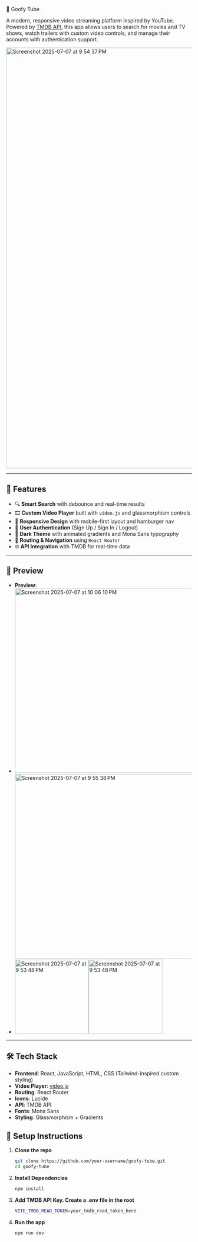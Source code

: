 🎥 Goofy Tube

A modern, responsive video streaming platform inspired by YouTube. Powered by [TMDB API](https://www.themoviedb.org/), this app allows users to search for movies and TV shows, watch trailers with custom video controls, and manage their accounts with authentication support.

<img width="1139" alt="Screenshot 2025-07-07 at 9 54 37 PM" src="https://github.com/user-attachments/assets/578fc61c-d419-483c-8126-9d8888770a35" />

---

## 🚀 Features

- 🔍 **Smart Search** with debounce and real-time results
- 🎞️ **Custom Video Player** built with `video.js` and glassmorphism controls
- 📱 **Responsive Design** with mobile-first layout and hamburger nav
- 🔐 **User Authentication** (Sign Up / Sign In / Logout)
- 🌙 **Dark Theme** with animated gradients and Mona Sans typography
- 🔁 **Routing & Navigation** using `React Router`
- 🌐 **API Integration** with TMDB for real-time data

---

## 📸 Preview
- **Preview**:
- <img width="500" alt="Screenshot 2025-07-07 at 10 06 10 PM" src="https://github.com/user-attachments/assets/a77ee9a2-c652-432f-82f3-4f30b34376d7" /><img width="500" alt="Screenshot 2025-07-07 at 9 55 38 PM" src="https://github.com/user-attachments/assets/da03d3ae-2b6e-48ad-b87d-d8c592bb513e" />
-  <img width="200" alt="Screenshot 2025-07-07 at 9 53 48 PM" src="https://github.com/user-attachments/assets/b7d4e0aa-a3a3-4fdc-9a3a-b9ae8cf110b8" /><img width="200" alt="Screenshot 2025-07-07 at 9 53 48 PM" src="https://github.com/user-attachments/assets/5ba8ce7b-a8f8-4f69-8105-379a47e342ac" />



---

## 🛠️ Tech Stack

- **Frontend**: React, JavaScript, HTML, CSS (Tailwind-inspired custom styling)
- **Video Player**: [video.js](https://videojs.com/)
- **Routing**: React Router
- **Icons**: Lucide
- **API**: TMDB API
- **Fonts**: Mona Sans
- **Styling**: Glassmorphism + Gradients

## 🔧 Setup Instructions

1. **Clone the repo**
   ```bash
   git clone https://github.com/your-username/goofy-tube.git
   cd goofy-tube
   ```
2. **Install Dependencies**
   ```bash
   npm install
   ```
3. **Add TMDB API Key. Create a .env file in the root**
   ```bash
   VITE_TMDB_READ_TOKEN=your_tmdb_read_token_here
   ```
4. **Run the app**
    ```bash
    npm run dev
    ```


